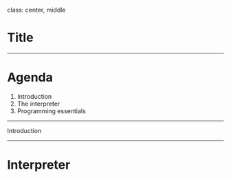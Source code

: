 class: center, middle

# Title

---

# Agenda

1. Introduction
2. The interpreter
3. Programming essentials

---

Introduction


---

# Interpreter
